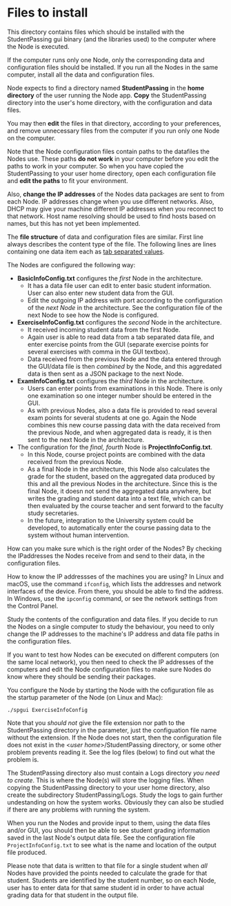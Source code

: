 # Files to install

This directory contains files which should be installed with the StudentPassing gui binary (and the libraries used) to the computer where the Node is executed. 

If the computer runs only one Node, only the corresponding data and configuration files should be installed. If you run all the Nodes in the same computer, install all the data and configuration files.

Node expects to find a directory named **StudentPassing** in the **home directory** of the user running the Node app. **Copy** the StudentPassing directory into the user's home directory, with the configuration and data files. 

You may then **edit** the files in that directory, according to your preferences, and remove unnecessary files from the computer if you run only one Node on the computer.

Note that the Node configuration files contain paths to the datafiles the Nodes use. These paths **do not work** in your computer before you edit the paths to work in your computer. So when you have copied the StudentPassing to  your user home directory, open each configuration file and **edit the paths** to fit your environment.

Also, **change the IP addresses** of the Nodes data packages are sent to from each Node. IP addresses change when you use different networks. Also, DHCP may give your machine different IP addresses when you reconnect to that network. Host name resolving should be used to find hosts based on names, but this has not yet been implemented.

The **file structure** of data and configuration files are similar. First line always describes the content type of the file. The following lines are lines containing one data item each as [tab separated values](https://en.wikipedia.org/wiki/Tab-separated_values).

The Nodes are configured the following way:

* **BasicInfoConfig.txt** configures the *first* Node in the architecture. 
    * It has a data file user can edit to enter basic student information. User can also enter new student data from the GUI.
    * Edit the outgoing IP address with port according to the configuration of the *next Node* in the architecture. See the configuration file of the next Node to see how the Node is configured.
* **ExerciseInfoConfig.txt** configures the *second* Node in the architecture. 
    * It received incoming student data from the first Node.
    * Again user is able to read data from a tab separated data file, and enter exercise points from the GUI (separate exercise points for several exercises with comma in the GUI textbox). 
    * Data received from the previous Node and the data entered through the GUI/data file is then *combined* by the Node, and this aggredated data is then sent as a JSON package to the next Node.
* **ExamInfoConfig.txt** configures the *third* Node in the architecture.
    * Users can enter points from examinations in this Node. There is only one examination so one integer number should be entered in the GUI. 
    * As with previous Nodes, also a data file is provided to read several exam points for several students at one go. Again the Node combines this new course passing data with the data received from the previous Node, and when aggregated data is ready, it is then sent to the next Node in the architecture.
* The configuration for the *final, fourth* Node is **ProjectInfoConfig.txt**. 
    * In this Node, course project points are combined with the data received from the previous Node. 
    * As a final Node in the architecture, this Node also calculates the grade for the student, based on the aggregated data produced by this and all the previous Nodes in the architecture. Since this is the final Node, it doesn not send the aggregated data anywhere, but writes the grading and student data into a text file, which can be then evaluated by the course teacher and sent forward to the faculty study secretaries. 
    * In the future, integration to the University system could be developed, to automatically enter the course passing data to the system without human intervention.

How can you make sure which is the right order of the Nodes? By checking the IPaddresses the Nodes receive from and send to their data, in the configuration files. 

How to know the IP addressses of the machines you are using? In Linux and macOS, use the command `ifconfig`, which lists the addresses and network interfaces of the device. From there, you should be able to find the address. In Windows, use the `ipconfig` command, or see the network settings from the Control Panel.

Study the contents of the configuration and data files. If you decide to run the Nodes on a single computer to study the behaviour, you need to only change the IP addresses to the machine's IP address and data file paths in the configuration files. 

If you want to test how Nodes can be executed on different computers (on the same local network), you then need to check the IP addresses of the computers and edit the Node configuration files to make sure Nodes do know where they should be sending their packages.

You configure the Node by starting the Node with the cofiguration file as the startup parameter of the Node (on Linux and Mac):

    ./spgui ExerciseInfoConfig

Note that you *should not* give the file extension nor path to the StudentPassing directory in the parameter, just the configuation file name without the extension. If the Node does not start, then the configuration file does not exist in the <*user home*>/StudentPassing directory, or some other problem prevents reading it. See the log files (below) to find out what the problem is.

The StudentPassing directory also must contain a Logs directory *you need to create*. This is where the Node(s) will store the logging files. When copying the StudentPassing directory to your user home directory, also create the subdirectory StudentPassing/Logs. Study the logs to gain further undestanding on how the system works. Obviously they can also be studied if there are any problems with running the system.

When you run the Nodes and provide input to them, using the data files and/or GUI, you should then be able to see student grading information saved in the last Node's output data file. See the configuration file `ProjectInfoConfig.txt` to see what is the name and location of the output file produced. 

Please note that data is written to that file for a single student when *all* Nodes have provided the points needed to calculate the grade for that student. Students are identified by the student number, so on each Node, user has to enter data for that same student id in order to have actual grading data for that student in the output file.

